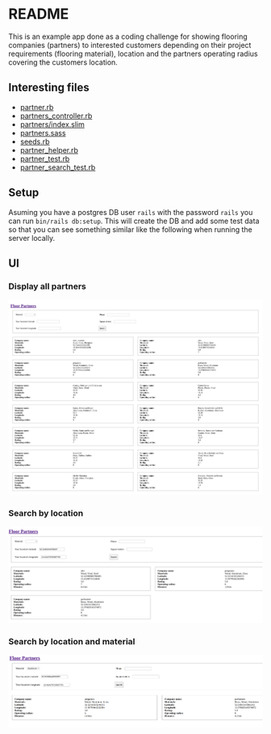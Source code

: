 # README

This is an example app done as a coding challenge for showing flooring companies (partners) 
to interested customers depending on their project requirements (flooring material),
location and the partners operating radius covering the customers location.

## Interesting files

* [partner.rb](app/models/partner.rb)
* [partners_controller.rb](app/controllers/partners_controller.rb)
* [partners/index.slim](app/views/partners/index.html.slim)
* [partners.sass](app/assets/stylesheets/partners.sass)
* [seeds.rb](db/seeds.rb)
* [partner_helper.rb](test/helpers/partner_helper.rb)
* [partner_test.rb](test/models/partner_test.rb)
* [partner_search_test.rb](test/system/partner_search_test.rb)

## Setup

Asuming you have a postgres DB user `rails` with the password `rails` you can run `bin/rails db:setup`.
This will create the DB and add some test data so that you can see something similar like the following
when running the server locally.

## UI

### Display all partners

![all partners](docs/full_page.jpg)

### Search by location
![search by location](docs/search_by_location.png)

### Search by location and material
![search by location](docs/search_by_location_and_material.png)
